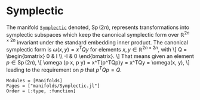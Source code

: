 # Symplectic

The manifold [`Symplectic`](@ref) denoted, $\operatorname{Sp}(2n)$, represents transformations into symplectic subspaces which keep the
canonical symplectic form over $\mathbb{R}^{2n \times 2n }$ invariant under the standard embedding inner product.
The canonical symplectic form is $\omega(x, y) = x^T Q y$ for elements $x, y \in \mathbb{R}^{2n \times 2n }$, with
\\[
    Q = 
    \begin{bmatrix}
     0  &  I \\\\
    -I  &  0
    \end{bmatrix}.
\\] 
That means given an element $p \in \operatorname{Sp}(2n)$, 
\\[
    \omega (p x, p y) = x^T(p^TQp)y = x^TQy = \omega(x, y),
\\]
leading to the requirement on $p$ that $p^TQp = Q$.

```@autodocs
Modules = [Manifolds]
Pages = ["manifolds/Symplectic.jl"]
Order = [:type, :function]
```
